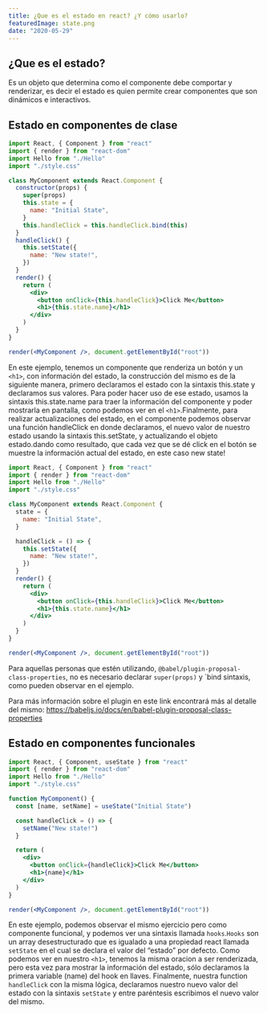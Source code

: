 ```yaml
---
title: ¿Que es el estado en react? ¿Y cómo usarlo?
featuredImage: state.png
date: "2020-05-29"
---
```


## ¿Que es el estado?

Es un objeto que determina como el componente debe comportar y renderizar, es decir el estado es quien permite crear componentes que son dinámicos e interactivos.

##

## Estado en componentes de clase

```jsx
import React, { Component } from "react"
import { render } from "react-dom"
import Hello from "./Hello"
import "./style.css"

class MyComponent extends React.Component {
  constructor(props) {
    super(props)
    this.state = {
      name: "Initial State",
    }
    this.handleClick = this.handleClick.bind(this)
  }
  handleClick() {
    this.setState({
      name: "New state!",
    })
  }
  render() {
    return (
      <div>
        <button onClick={this.handleClick}>Click Me</button>
        <h1>{this.state.name}</h1>
      </div>
    )
  }
}

render(<MyComponent />, document.getElementById("root"))
```

En este ejemplo, tenemos un componente que renderiza un botón y un `<h1>`, con información del estado, la construcción del mismo es de la siguiente manera, primero declaramos el estado con la sintaxis this.state y declaramos sus valores. Para poder hacer uso de ese estado, usamos la sintaxis this.state.name para traer la información del componente y poder mostrarla en pantalla, como podemos ver en el `<h1>`.Finalmente, para realizar actualizaciones del estado, en el componente podemos observar una función handleClick en donde declaramos, el nuevo valor de nuestro estado usando la sintaxis this.setState, y actualizando el objeto estado.dando como resultado, que cada vez que se dé click en el botón se muestre la información actual del estado, en este caso new state!

```jsx
import React, { Component } from "react"
import { render } from "react-dom"
import Hello from "./Hello"
import "./style.css"

class MyComponent extends React.Component {
  state = {
    name: "Initial State",
  }

  handleClick = () => {
    this.setState({
      name: "New state!",
    })
  }
  render() {
    return (
      <div>
        <button onClick={this.handleClick}>Click Me</button>
        <h1>{this.state.name}</h1>
      </div>
    )
  }
}

render(<MyComponent />, document.getElementById("root"))
```

Para aquellas personas que estén utilizando, `@babel/plugin-proposal-class-properties`, no es necesario declarar `super(props)` y `bind sintaxis, como pueden observar en el ejemplo.

Para más información sobre el plugin en este link encontrará más al detalle del mismo: https://babeljs.io/docs/en/babel-plugin-proposal-class-properties

##

## Estado en componentes funcionales

```jsx
import React, { Component, useState } from "react"
import { render } from "react-dom"
import Hello from "./Hello"
import "./style.css"

function MyComponent() {
  const [name, setName] = useState("Initial State")

  const handleClick = () => {
    setName("New state!")
  }

  return (
    <div>
      <button onClick={handleClick}>Click Me</button>
      <h1>{name}</h1>
    </div>
  )
}

render(<MyComponent />, document.getElementById("root"))
```

En este ejemplo, podemos observar el mismo ejercicio pero como componente funcional, y podemos ver una sintaxis llamada `hooks`.`Hooks` son un array desestructurado que es igualado a una propiedad react llamada `setState` en el cual se declara el valor del “estado” por defecto. Como podemos ver en nuestro `<h1>`, tenemos la misma oracion a ser renderizada, pero esta vez para mostrar la información del estado, sólo declaramos la primera variable (name) del hook en llaves. Finalmente, nuestra function `handleClick` con la misma lógica, declaramos nuestro nuevo valor del estado con la sintaxis `setState` y entre paréntesis escribimos el nuevo valor del mismo.

